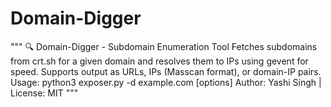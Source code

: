 # Domain-Digger
""" 🔍 Domain-Digger - Subdomain Enumeration Tool  Fetches subdomains from crt.sh for a given domain and resolves them to IPs using gevent for speed.  Supports output as URLs, IPs (Masscan format), or domain-IP pairs.  Usage: python3 exposer.py -d example.com [options] Author: Yashi Singh | License: MIT """
